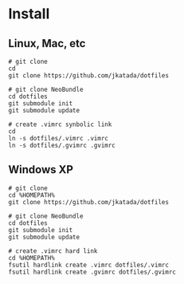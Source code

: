 Install
=======

Linux, Mac, etc
---------------

	# git clone
	cd
	git clone https://github.com/jkatada/dotfiles
	
	# git clone NeoBundle
	cd dotfiles
	git submodule init
	git submodule update
	
	# create .vimrc synbolic link
	cd
	ln -s dotfiles/.vimrc .vimrc
	ln -s dotfiles/.gvimrc .gvimrc


Windows XP
----------

	# git clone
	cd %HOMEPATH%
	git clone https://github.com/jkatada/dotfiles
	
	# git clone NeoBundle
	cd dotfiles
	git submodule init
	git submodule update
	
	# create .vimrc hard link
	cd %HOMEPATH%
	fsutil hardlink create .vimrc dotfiles/.vimrc
	fsutil hardlink create .gvimrc dotfiles/.gvimrc


